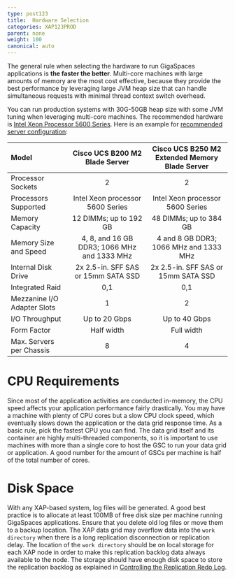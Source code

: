 ```yaml
---
type: post123
title:  Hardware Selection
categories: XAP123PROD
parent: none
weight: 100
canonical: auto
---
```


The general rule when selecting the hardware to run GigaSpaces applications is **the faster the better**. Multi-core machines with large amounts of memory are the most cost effective, because they provide the best performance by leveraging large JVM heap size that can handle simultaneous requests with minimal thread context switch overhead.

You can run production systems with 30G-50GB heap size with some JVM tuning when leveraging multi-core machines. The recommended hardware is [Intel Xeon Processor 5600 Series](https://ark.intel.com/products/series/59213/Legacy-Intel-Xeon-Processors?series=47915). Here is an example for [recommended server configuration](http://www.cisco.com/en/US/products/ps10280/prod_models_comparison.html):


|Model|Cisco UCS B200 M2 Blade Server|Cisco UCS B250 M2 Extended Memory Blade Server|
|:----|:----------------------------:|:--------------------------------------------:|
|Processor Sockets|2|2|
|Processors Supported|Intel Xeon processor 5600 Series|Intel Xeon processor 5600 Series|
|Memory Capacity|12 DIMMs; up to 192 GB|48 DIMMs; up to 384 GB|
|Memory Size and Speed|4, 8, and 16 GB DDR3; 1066 MHz and 1333 MHz|4 and 8 GB DDR3; 1066 MHz and 1333 MHz|
|Internal Disk Drive|2x 2.5-in. SFF SAS or 15mm SATA SSD|2x 2.5-in. SFF SAS or 15mm SATA SSD|
|Integrated Raid|0,1|0,1|
|Mezzanine I/O Adapter Slots|1|2|
|I/O Throughput|Up to 20 Gbps|Up to 40 Gbps|
|Form Factor|Half width|Full width|
|Max. Servers per Chassis|8|4|

# CPU Requirements

Since most of the application activities are conducted in-memory, the CPU speed affects your application performance fairly drastically. You may have a machine with plenty of CPU cores but a slow CPU clock speed, which eventually slows down the application or the data grid response time. As a basic rule, pick the fastest CPU you can find. The data grid itself and its container are highly multi-threaded components, so it is important to use machines with more than a single core to host the GSC to run your data grid or application. A good number for the amount of GSCs per machine is half of the total number of cores.

# Disk Space

With any XAP-based system, log files will be generated. A good best practice is to allocate at least 100MB of free disk size per machine running GigaSpaces applications. Ensure that you delete old log files or move them to a backup location. The XAP data grid may overflow data into the `work directory` when there is a long replication disconnection or replication delay. The location of the `work directory` should be on local storage for each XAP node in order to make this replication backlog data always available to the node. The storage should have enough disk space to store the replication backlog as explained in [Controlling the Replication Redo Log](../admin/controlling-the-replication-redo-log.html).


